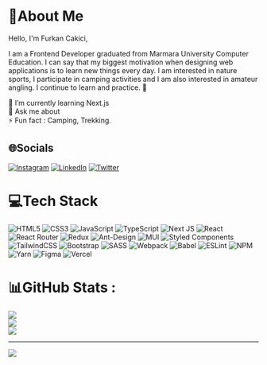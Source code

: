 # 💫About Me 

Hello, I'm Furkan Cakici,

I am a Frontend Developer graduated from Marmara University Computer Education. I can say that my biggest motivation when designing web applications is to learn new things every day. I am interested in nature sports, I participate in camping activities and I am also interested in amateur angling. I continue to learn and practice. 🚀

🌱 I’m currently learning Next.js <br/>
💬 Ask me about <br/>
⚡ Fun fact : Camping, Trekking.


## 🌐Socials

[![Instagram](https://img.shields.io/badge/Instagram-%23E4405F.svg?logo=Instagram&logoColor=white)](https://instagram.com/furkancakici_) [![LinkedIn](https://img.shields.io/badge/LinkedIn-%230077B5.svg?logo=linkedin&logoColor=white)](https://linkedin.com/in/furkan-cakici) [![Twitter](https://img.shields.io/badge/Twitter-%231DA1F2.svg?logo=Twitter&logoColor=white)](https://twitter.com/FurkanCakici_)

# 💻Tech Stack

![HTML5](https://img.shields.io/badge/html5-%23E34F26.svg?style=for-the-badge&logo=html5&logoColor=white) ![CSS3](https://img.shields.io/badge/css3-%231572B6.svg?style=for-the-badge&logo=css3&logoColor=white) ![JavaScript](https://img.shields.io/badge/javascript-%23323330.svg?style=for-the-badge&logo=javascript&logoColor=%23F7DF1E) ![TypeScript](https://img.shields.io/badge/typescript-%23007ACC.svg?style=for-the-badge&logo=typescript&logoColor=white) ![Next JS](https://img.shields.io/badge/Next-black?style=for-the-badge&logo=next.js&logoColor=white) ![React](https://img.shields.io/badge/react-%2320232a.svg?style=for-the-badge&logo=react&logoColor=%2361DAFB) ![React Router](https://img.shields.io/badge/React_Router-CA4245?style=for-the-badge&logo=react-router&logoColor=white) ![Redux](https://img.shields.io/badge/redux-%23593d88.svg?style=for-the-badge&logo=redux&logoColor=white) ![Ant-Design](https://img.shields.io/badge/-AntDesign-%230170FE?style=for-the-badge&logo=ant-design&logoColor=white) ![MUI](https://img.shields.io/badge/MUI-%230081CB.svg?style=for-the-badge&logo=material-ui&logoColor=white) ![Styled Components](https://img.shields.io/badge/styled--components-DB7093?style=for-the-badge&logo=styled-components&logoColor=white) ![TailwindCSS](https://img.shields.io/badge/tailwindcss-%2338B2AC.svg?style=for-the-badge&logo=tailwind-css&logoColor=white) ![Bootstrap](https://img.shields.io/badge/bootstrap-%23563D7C.svg?style=for-the-badge&logo=bootstrap&logoColor=white) ![SASS](https://img.shields.io/badge/SASS-hotpink.svg?style=for-the-badge&logo=SASS&logoColor=white) ![Webpack](https://img.shields.io/badge/webpack-%238DD6F9.svg?style=for-the-badge&logo=webpack&logoColor=black) ![Babel](https://img.shields.io/badge/Babel-F9DC3e?style=for-the-badge&logo=babel&logoColor=black) ![ESLint](https://img.shields.io/badge/ESLint-4B3263?style=for-the-badge&logo=eslint&logoColor=white) ![NPM](https://img.shields.io/badge/NPM-%23000000.svg?style=for-the-badge&logo=npm&logoColor=white) ![Yarn](https://img.shields.io/badge/yarn-%232C8EBB.svg?style=for-the-badge&logo=yarn&logoColor=white) ![Figma](https://img.shields.io/badge/figma-%23F24E1E.svg?style=for-the-badge&logo=figma&logoColor=white) ![Vercel](https://img.shields.io/badge/vercel-%23000000.svg?style=for-the-badge&logo=vercel&logoColor=white)

# 📊GitHub Stats :

![](https://github-readme-stats.vercel.app/api?username=FurkanCakici&theme=nightowl&hide_border=true&include_all_commits=false&count_private=false)<br/>
![](https://github-readme-streak-stats.herokuapp.com/?user=FurkanCakici&theme=nightowl&hide_border=true)<br/>
![](https://github-readme-stats.vercel.app/api/top-langs/?username=FurkanCakici&theme=nightowl&hide_border=true&include_all_commits=false&count_private=false&layout=compact)

---

[![](https://visitcount.itsvg.in/api?id=FurkanCakici&icon=0&color=0)](https://visitcount.itsvg.in)
